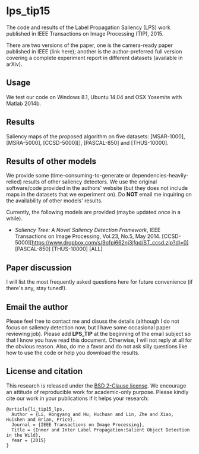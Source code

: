 # lps_tip15
The code and results of the Label Propagation Saliency (LPS) work published in IEEE Transactions on Image Processing (TIP), 2015.

There are two versions of the paper, one is the camera-ready paper published in IEEE (link here); another is the author-preferred full version covering a complete experiment report in different datasets (available in arXiv).

## Usage
We test our code on Windows 8.1, Ubuntu 14.04 and OSX Yosemite with Matlab 2014b.


## Results
Saliency maps of the proposed algorithm on five datasets: [MSAR-1000], [MSRA-5000], [CCSD-5000][], [PASCAL-850] and [THUS-10000]. 

## Results of other models
We provide some (time-consuming-to-generate or dependencies-heavily-relied) results of other saliency detectors. We use the original software/code provided in the authors' website (but they does not include maps in the datasets that we experiment on). Do **NOT** email me inquiring on the availability of other models' results.

Currently, the following models are provided (maybe updated once in a while).
* *Saliency Tree: A Novel Saliency Detection Framework*, IEEE Transactions on Image Processing, Vol.23, No.5, May 2014. [CCSD-5000][https://www.dropbox.com/s/9ofpi662nj3jfqd/ST_ccsd.zip?dl=0] [PASCAL-850] [THUS-10000] [ALL]



## Paper discussion
I will list the most frequently asked questions here for future convenience (if there's any, stay tuned!). 

## Email the author
Please feel free to contact me and disuss the details (although I do not focus on saliency detection now, but I have some occasional paper reviewing job). Please add **LPS_TIP** at the beginning of the email subject so that I know you have read this document. Otherwise, I will not reply at all for the obvious reason. Also, do me a favor and do not ask silly questions like how to use the code or help you download the results.

## License and citation
This research is released under the [BSD 2-Clause license](https://github.com/BVLC/caffe/blob/master/LICENSE). We encourage an attitude of reproducible work for academic-only purpose. Please kindly cite our work in your publications if it helps your research:

    @article{li_tip15_lps,
      Author = {Li, Hongyang and Hu, Huchuan and Lin, Zhe and Xiao, Huishen and Brian, Price},
      Journal = {IEEE Transactions on Image Processing},
      Title = {Inner and Inter Label Propagation:Salient Object Detection in the Wild},
      Year = {2015}
    }
